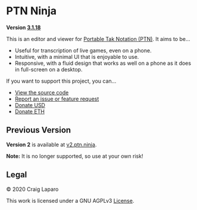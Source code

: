 PTN Ninja
===
**Version [3.1.18](https://github.com/gruppler/PTN-Ninja/releases)**

This is an editor and viewer for [Portable Tak Notation (PTN)](https://ustak.org/portable-tak-notation/). It aims to be...

- Useful for transcription of live games, even on a phone.
- Intuitive, with a minimal UI that is enjoyable to use.
- Responsive, with a fluid design that works as well on a phone as it does in full-screen on a desktop.

If you want to support this project, you can...

- [View the source code](https://github.com/gruppler/PTN-Ninja/)
- [Report an issue or feature request](https://github.com/gruppler/PTN-Ninja/issues/)
- [Donate USD](https://www.paypal.me/gruppler)
- [Donate ETH](https://etherdonation.com/d?to=0xC222dBFb4c59928b4A25e0dcc7ad8f0f9C263079)

Previous Version
---
**Version 2** is available at [v2.ptn.ninja](https://v2.ptn.ninja).

**Note:** It is no longer supported, so use at your own risk!

Legal
---

&copy; 2020 Craig Laparo

This work is licensed under a GNU AGPLv3 [License](https://www.gnu.org/licenses/agpl-3.0.en.html).
